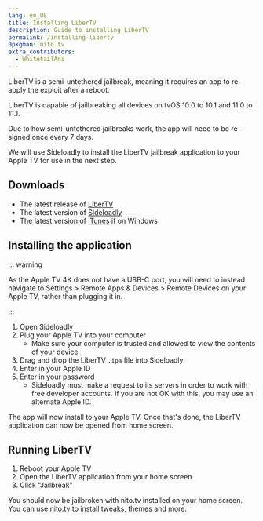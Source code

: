 ```yaml
---
lang: en_US
title: Installing LiberTV
description: Guide to installing LiberTV
permalink: /installing-libertv
0pkgman: nito.tv
extra_contributors:
  - WhitetailAni
---
```


LiberTV is a <router-link to="/types-of-jailbreak/#semi-untethered-jailbreaks">semi-untethered jailbreak</router-link>, meaning it requires an app to re-apply the exploit after a reboot.

LiberTV is capable of jailbreaking all devices on tvOS 10.0 to 10.1 and 11.0 to 11.1.

Due to how semi-untethered jailbreaks work, the app will need to be <router-link to="/resigning-apps">re-signed</router-link> once every 7 days.

We will use Sideloadly to install the LiberTV jailbreak application to your Apple TV for use in the next step.

## Downloads

- The latest release of [LiberTV](http://newosxbook.com/libertv/libertv.ipa)
- The latest version of [Sideloadly](https://sideloadly.io/)
- The latest version of [iTunes](https://www.apple.com/itunes/download/win32) if on Windows

## Installing the application

::: warning

As the Apple TV 4K does not have a USB-C port, you will need to instead navigate to Settings > Remote Apps & Devices > Remote Devices on your Apple TV, rather than plugging it in.

:::

1. Open Sideloadly
1. Plug your Apple TV into your computer
    - Make sure your computer is trusted and allowed to view the contents of your device
1. Drag and drop the LiberTV `.ipa` file into Sideloadly
1. Enter in your Apple ID
1. Enter in your password
    - Sideloadly must make a request to its servers in order to work with free developer accounts. If you are not OK with this, you may use an alternate Apple ID.

The app will now install to your Apple TV. Once that's done, the LiberTV application can now be opened from home screen.


## Running LiberTV

1. Reboot your Apple TV
1. Open the LiberTV application from your home screen
1. Click "Jailbreak"

You should now be jailbroken with nito.tv installed on your home screen. You can use nito.tv to install <router-link to="/faq/#what-are-tweaks">tweaks</router-link>, themes and more.
